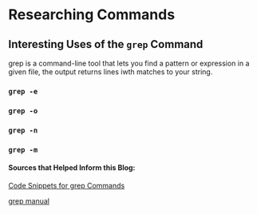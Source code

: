 # Researching Commands
## Interesting Uses of the `grep` Command ##
grep is a command-line tool that lets you find a pattern or expression in a given file, the output returns lines iwth matches to your string.
### `grep -e`
### `grep -o`
### `grep -n`
### `grep -m`
#### Sources that Helped Inform this Blog:

[Code Snippets for grep Commands](https://www.makeuseof.com/grep-command-practical-examples/) <br>

[grep manual](https://ss64.com/bash/grep.html)

